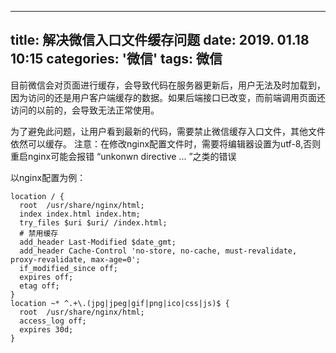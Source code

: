 
---
title: 解决微信入口文件缓存问题
date:  2019. 01.18 10:15
categories: '微信'
tags:  微信
---

目前微信会对页面进行缓存，会导致代码在服务器更新后，用户无法及时加载到，因为访问的还是用户客户端缓存的数据。如果后端接口已改变，而前端调用页面还访问的以前的，会导致无法正常使用。

为了避免此问题，让用户看到最新的代码，需要禁止微信缓存入口文件，其他文件依然可以缓存。
注意：在修改nginx配置文件时，需要将编辑器设置为utf-8,否则重启nginx可能会报错 “unkonwn directive ... ”之类的错误

以nginx配置为例：

    location / {
      root  /usr/share/nginx/html;
      index index.html index.htm;
      try_files $uri $uri/ /index.html;
      # 禁用缓存
      add_header Last-Modified $date_gmt;
      add_header Cache-Control 'no-store, no-cache, must-revalidate, proxy-revalidate, max-age=0';
      if_modified_since off;
      expires off;
      etag off;
    }
    location ~* ^.+\.(jpg|jpeg|gif|png|ico|css|js)$ {
      root  /usr/share/nginx/html;
      access_log off;
      expires 30d;
    }
    
